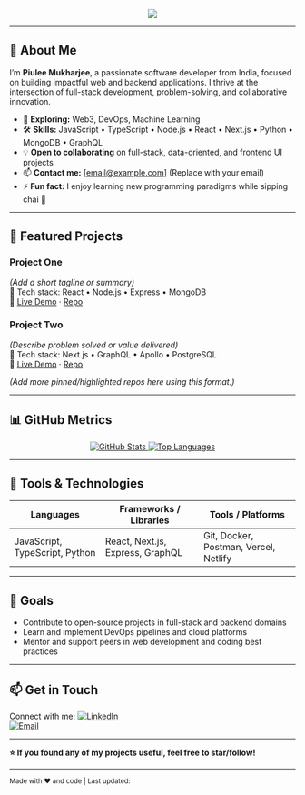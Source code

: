 <!-- Header / Greeting -->
<p align="center">
  <img src="https://capsule-render.vercel.app/api?type=waving&text=Hello%2C%20I%27m%20Piulee%20Mukharjee%20👋&color=gradient&height=80" />
</p>

---

## 👋 About Me

I’m **Piulee Mukharjee**, a passionate software developer from India, focused on building impactful web and backend applications. I thrive at the intersection of full-stack development, problem-solving, and collaborative innovation.

- 🌱 **Exploring:** Web3, DevOps, Machine Learning
- 🛠 **Skills:** JavaScript • TypeScript • Node.js • React • Next.js • Python • MongoDB • GraphQL
- 💡 **Open to collaborating** on full-stack, data-oriented, and frontend UI projects
- 📫 **Contact me:** [email@example.com] (Replace with your email)
- ⚡ **Fun fact:** I enjoy learning new programming paradigms while sipping chai 🙂

---

## 🚀 Featured Projects

### **Project One**  
*(Add a short tagline or summary)*  
🔧 Tech stack: React • Node.js • Express • MongoDB  
🔗 [Live Demo](#) · [Repo](#)

### **Project Two**  
*(Describe problem solved or value delivered)*  
🔧 Tech stack: Next.js • GraphQL • Apollo • PostgreSQL  
🔗 [Live Demo](#) · [Repo](#)

*(Add more pinned/highlighted repos here using this format.)*

---

## 📊 GitHub Metrics

<p align="center">
  <a href="https://github.com/piuleeMukharjee">
    <img src="https://github-readme-stats.vercel.app/api?username=piuleeMukharjee&show_icons=true&theme=tokyonight" alt="GitHub Stats" />
  </a>
  
  <a href="https://github.com/piuleeMukharjee?tab=repositories">
    <img src="https://github-readme-stats.vercel.app/api/top-langs/?username=piuleeMukharjee&layout=compact&theme=tokyonight" alt="Top Languages" />
  </a>
</p>

---

## 🧰 Tools & Technologies

| Languages | Frameworks / Libraries | Tools / Platforms |
|-----------|-------------------------|--------------------|
| JavaScript, TypeScript, Python | React, Next.js, Express, GraphQL | Git, Docker, Postman, Vercel, Netlify |

---

## 🎯 Goals

- Contribute to open-source projects in full-stack and backend domains
- Learn and implement DevOps pipelines and cloud platforms
- Mentor and support peers in web development and coding best practices

---

## 📫 Get in Touch

Connect with me:
[![LinkedIn](https://img.shields.io/badge/LinkedIn-blue?style=social&logo=linkedin)](https://linkedin.com/in/your-profile)  
[![Email](https://img.shields.io/badge/Email-Draft-white?style=social&logo=gmail)](mailto:email@example.com)

---

**⭐️ If you found any of my projects useful, feel free to star/follow!**

---

<sub>Made with ♥️ and code | Last updated: <!-- [[UPDATE_DATE]] --> </sub>
